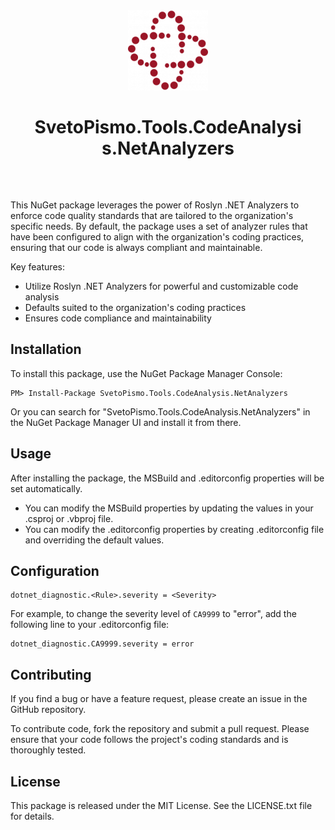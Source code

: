 ﻿
<center style="padding: 2rem">
    <img src="assets/packageIcon.png" alt="SvetoPismo" width="128">
    <h1>SvetoPismo.Tools.CodeAnalysis.NetAnalyzers</h1>
</center>

This NuGet package leverages the power of Roslyn .NET Analyzers
to enforce code quality standards that are tailored to the organization's specific needs.
By default,
the package uses a set of analyzer rules that have been configured to align with the organization's coding practices,
ensuring that our code is always compliant and maintainable.

Key features:

- Utilize Roslyn .NET Analyzers for powerful and customizable code analysis
- Defaults suited to the organization's coding practices
- Ensures code compliance and maintainability

## Installation
To install this package, use the NuGet Package Manager Console:

```shell
PM> Install-Package SvetoPismo.Tools.CodeAnalysis.NetAnalyzers
```
Or you can search for "SvetoPismo.Tools.CodeAnalysis.NetAnalyzers"
in the NuGet Package Manager UI and install it from there.

## Usage
After installing the package, the MSBuild and .editorconfig properties will be set automatically.
- You can modify the MSBuild properties by updating the values in your .csproj or .vbproj file.
- You can modify the .editorconfig properties by creating .editorconfig file and overriding the default values.

## Configuration

```editorconfig
dotnet_diagnostic.<Rule>.severity = <Severity>
```

For example, to change the severity level of `CA9999` to "error", add the following line to your .editorconfig file:

```editorconfig
dotnet_diagnostic.CA9999.severity = error
```

## Contributing
If you find a bug or have a feature request, please create an issue in the GitHub repository.

To contribute code, fork the repository and submit a pull request.
Please ensure that your code follows the project's coding standards and is thoroughly tested.

## License
This package is released under the MIT License. See the LICENSE.txt file for details.
